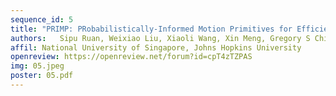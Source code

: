 ```yaml
---
sequence_id: 5
title: "PRIMP: PRobabilistically-Informed Motion Primitives for Efficient Affordance Learning from Demonstration"
authors:   Sipu Ruan, Weixiao Liu, Xiaoli Wang, Xin Meng, Gregory S Chirikjian 
affil: National University of Singapore, Johns Hopkins University
openreview: https://openreview.net/forum?id=cpT4zTZPAS
img: 05.jpeg
poster: 05.pdf
---
```

